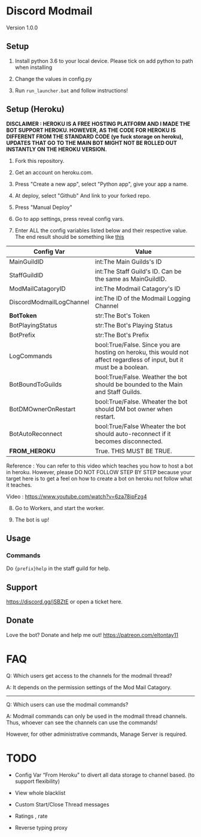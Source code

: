 

# Discord Modmail
Version 1.0.0 
## Setup

1. Install python 3.6 to your local device. Please tick on add python to path when installing

2. Change the values in config.py 

3. Run ```run_launcher.bat``` and follow instructions!

## Setup (Heroku)

**DISCLAIMER : HEROKU IS A FREE HOSTING PLATFORM AND I MADE THE BOT SUPPORT HEROKU. HOWEVER, AS THE CODE FOR HEROKU IS DIFFERENT FROM THE STANDARD CODE (ye fuck storage on heroku), UPDATES THAT GO TO THE MAIN BOT MIGHT NOT BE ROLLED OUT INSTANTLY ON THE HEROKU VERSION.**

1. Fork this repository.

2. Get an account on heroku.com.

3. Press "Create a new app", select "Python app", give your app a name.

4. At deploy, select "Github" And link to your forked repo.

5. Press "Manual Deploy"

6. Go to app settings, press reveal config vars.

7. Enter ALL the config variables listed below and their respective value. The end result should be something like [this](https://cdn.discordapp.com/attachments/490011895663820811/494074082292137985/unknown.png)


|Config Var|Value|
|------|-------|
|MainGuildID|int:The Main Guilds's ID|
|StaffGuildID|int:The Staff Guild's ID. Can be the same as MainGuildID.|
|ModMailCatagoryID|int:The Modmail Catagory's ID|
|DiscordModmailLogChannel|int:The ID of the Modmail Logging Channel|
|**BotToken**|str:The Bot's Token|
|BotPlayingStatus|str:The Bot's Playing Status|
|BotPrefix|str:The Bot's Prefix|
|LogCommands|bool:True/False. Since you are hosting on heroku, this would not affect regardless of input, but it must be a boolean.|
|BotBoundToGuilds|bool:True/False. Weather the bot should be bounded to the Main and Staff Guilds.|
|BotDMOwnerOnRestart|bool:True/False. Wheater the bot should DM bot owner when restart.|
|BotAutoReconnect|bool:True/False Wheater the bot should auto-reconnect if it becomes disconnected.|
|**FROM_HEROKU**|True. THIS MUST BE TRUE.|

Reference : You can refer to this video which teaches you how to host a bot in heroku. However, please DO NOT FOLLOW STEP BY STEP because your target here is to get a feel on how to create a bot on heroku not follow what it teaches. 

Video : https://www.youtube.com/watch?v=6za78ipFzg4


8. Go to Workers, and start the worker.

9. The bot is up!

## Usage

### Commands

Do ```{prefix}help``` in the staff guild for help.


## Support

https://discord.gg/jSBZtE or open a ticket here.

## Donate

Love the bot? Donate and help me out! https://patreon.com/eltontay11


# FAQ

Q: Which users get access to the channels for the modmail thread?

A: It depends on the permission settings of the Mod Mail Catagory.

--------------
Q: Which users can use the modmail commands?

A: Modmail commands can only be used in the modmail thread channels. Thus, whoever can see the channels can use the commands!
   
   However, for other administrative commands, Manage Server is required.

# TODO

- Config Var “From Heroku” to divert all data storage to channel based. (to support flexibility)

- View whole blacklist

- Custom Start/Close Thread messages

- Ratings , rate <uuid>

- Reverse typing proxy